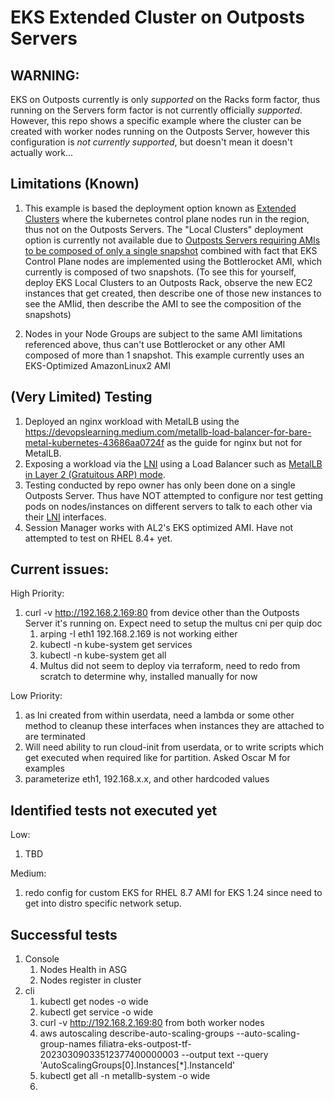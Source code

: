 # EKS Extended Cluster on Outposts Servers

## WARNING:
EKS on Outposts currently is only *supported* on the Racks form factor, thus running on the Servers form factor is not currently officially *supported*.  However, this repo shows a specific example where the cluster can be created with worker nodes running on the Outposts Server, however this configuration is *not currently supported*, but doesn't mean it doesn't actually work...

## Limitations (Known)
1. This example is based the deployment option known as [Extended Clusters](https://docs.aws.amazon.com/eks/latest/userguide/eks-outposts.html#outposts-overview-comparing-deployment-options) where the kubernetes control plane nodes run in the region, thus not on the Outposts Servers.  The "Local Clusters" deployment option is currently not available due to [Outposts Servers requiring AMIs to be composed of only a single snapshot](https://docs.aws.amazon.com/outposts/latest/server-userguide/launch-instance.html#launch-instances) combined with fact that EKS Control Plane nodes are implemented using the Bottlerocket AMI, which currently is composed of two snapshots.  (To see this for yourself, deploy EKS Local Clusters to an Outposts Rack, observe the new EC2 instances that get created, then describe one of those new instances to see the AMIid, then describe the AMI to see the composition of the snapshots)

2. Nodes in your Node Groups are subject to the same AMI limitations referenced above, thus can't use Bottlerocket or any other AMI composed of more than 1 snapshot.  This example currently uses an EKS-Optimized AmazonLinux2 AMI

## (Very Limited) Testing

1. Deployed an nginx workload with MetalLB using the https://devopslearning.medium.com/metallb-load-balancer-for-bare-metal-kubernetes-43686aa0724f as the guide for nginx but not for MetalLB.
1. Exposing a workload via the [LNI](https://docs.aws.amazon.com/outposts/latest/server-userguide/local-network-interface.html) using a Load Balancer such as [MetalLB in Layer 2 (Gratuitous ARP) mode](https://metallb.universe.tf/concepts/layer2/). 
1. Testing conducted by repo owner has only been done on a single Outposts Server.  Thus have NOT attempted to configure nor test getting pods on nodes/instances on different servers to talk to each other via their [LNI](https://docs.aws.amazon.com/outposts/latest/server-userguide/local-network-interface.html) interfaces. 
1. Session Manager works with AL2's EKS optimized AMI.  Have not attempted to test on RHEL 8.4+ yet.

## Current issues:

High Priority:
1. curl -v http://192.168.2.169:80 from device other than the Outposts Server it's running on.  Expect need to setup the multus cni per quip doc
    1. arping -I eth1 192.168.2.169 is not working either
    2. kubectl -n kube-system get services
    3. kubectl -n kube-system get all
    4. Multus did not seem to deploy via terraform, need to redo from scratch to determine why, installed manually for now


Low Priority:
1. as lni created from within userdata, need a lambda or some other method to cleanup these interfaces when instances they are attached to are terminated
2. Will need ability to run cloud-init from userdata, or to write scripts which get executed when required like for partition. Asked Oscar M for examples
3. parameterize eth1, 192.168.x.x, and other hardcoded values

## Identified tests not executed yet
Low:
1. TBD

Medium:
1. redo config for custom EKS for RHEL 8.7 AMI for EKS 1.24 since need to get into distro specific network setup.

## Successful tests

1. Console  
    1. Nodes Health in ASG
    2. Nodes register in cluster 
2. cli
    1. kubectl get nodes -o wide
    2. kubectl get service -o wide 
    3. curl -v http://192.168.2.169:80 from both worker nodes
    4. aws autoscaling describe-auto-scaling-groups --auto-scaling-group-names filiatra-eks-outpost-tf-20230309033512377400000003  --output text --query 'AutoScalingGroups[0].Instances[*].InstanceId' 
    5. kubectl get all -n metallb-system -o wide
    6. 